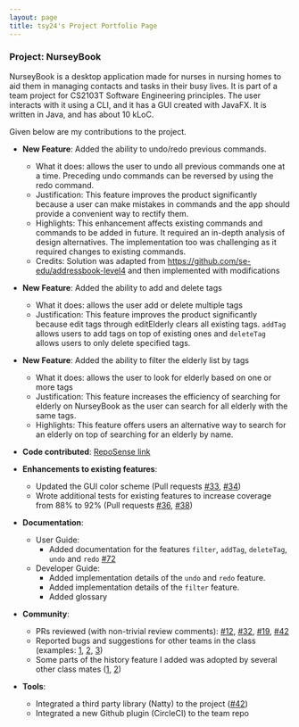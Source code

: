 ```yaml
---
layout: page
title: tsy24's Project Portfolio Page
---
```


### Project: NurseyBook

NurseyBook is a desktop application made for nurses in nursing homes to aid them in managing contacts and tasks in their busy lives.
It is part of a team project for CS2103T Software Engineering principles. The user interacts with it using a CLI, and it has a GUI created with JavaFX. It is written in Java, and has about 10 kLoC.

Given below are my contributions to the project.

* **New Feature**: Added the ability to undo/redo previous commands.
    * What it does: allows the user to undo all previous commands one at a time. Preceding undo commands can be reversed by using the redo command.
    * Justification: This feature improves the product significantly because a user can make mistakes in commands and the app should provide a convenient way to rectify them.
    * Highlights: This enhancement affects existing commands and commands to be added in future. It required an in-depth analysis of design alternatives. The implementation too was challenging as it required changes to existing commands.
    * Credits: Solution was adapted from https://github.com/se-edu/addressbook-level4 and then implemented with modifications

* **New Feature**: Added the ability to add and delete tags
    * What it does: allows the user add or delete multiple tags
    * Justification: This feature improves the product significantly because edit tags through editElderly clears all existing tags. `addTag` allows users to add tags on top of existing ones and `deleteTag` allows users to only delete specified tags.

* **New Feature**: Added the ability to filter the elderly list by tags
    * What it does: allows the user to look for elderly based on one or more tags
    * Justification: This feature increases the efficiency of searching for elderly on NurseyBook as the user can search for all elderly with the same tags.
    * Highlights: This feature offers users an alternative way to search for an elderly on top of searching for an elderly by name.

* **Code contributed**: [RepoSense link](https://nus-cs2103-ay2122s1.github.io/tp-dashboard/?search=&sort=groupTitle&sortWithin=title&timeframe=commit&mergegroup=&groupSelect=groupByRepos&breakdown=true&checkedFileTypes=docs~functional-code~test-code~other&since=2021-09-17&tabOpen=true&tabType=authorship&tabAuthor=tsy24&tabRepo=AY2122S1-CS2103T-F13-2%2Ftp%5Bmaster%5D&authorshipIsMergeGroup=false&authorshipFileTypes=docs~functional-code~test-code&authorshipIsBinaryFileTypeChecked=false)

* **Enhancements to existing features**:
    * Updated the GUI color scheme (Pull requests [\#33](), [\#34]())
    * Wrote additional tests for existing features to increase coverage from 88% to 92% (Pull requests [\#36](), [\#38]())

* **Documentation**:
    * User Guide:
        * Added documentation for the features `filter`, `addTag`, `deleteTag`, `undo` and `redo` [\#72]()
    * Developer Guide:
        * Added implementation details of the `undo` and `redo` feature. 
        * Added implementation details of the `filter` feature.
        * Added glossary

* **Community**:
    * PRs reviewed (with non-trivial review comments): [\#12](), [\#32](), [\#19](), [\#42]()
    * Reported bugs and suggestions for other teams in the class (examples: [1](), [2](), [3]())
    * Some parts of the history feature I added was adopted by several other class mates ([1](), [2]())

* **Tools**:
    * Integrated a third party library (Natty) to the project ([\#42]())
    * Integrated a new Github plugin (CircleCI) to the team repo
